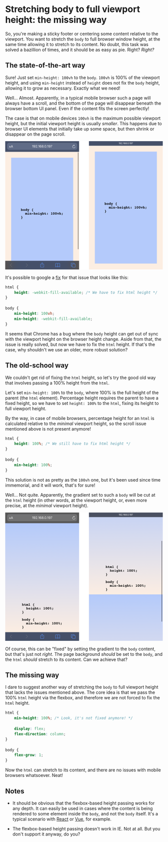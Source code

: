 # Stretching body to full viewport height: the missing way

So, you're making a sticky footer or centering some content relative to the viewport. You want to stretch the `body` to full browser window height, at the same time allowing it to stretch to its content. No doubt, this task was solved a bazillion of times, and it should be as easy as pie. Right? _Right?_

## The state-of-the-art way

Sure! Just set `min-height: 100vh` to the `body`. `100vh` is 100% of the viewport height, and using `min-height` instead of `height` does not fix the `body` height, allowing it to grow as necessary. Exactly what we need!

Well... Almost. Apparently, in a typical mobile browser such a page will always have a scroll, and the bottom of the page will disappear beneath the browser bottom UI panel. Even if the content fits the screen perfectly!

The case is that on mobile devices `100vh` is the maximum possible viewport height, but the initial viewport height is usually _smaller_. This happens due to browser UI elements that initially take up some space, but then shrink or disappear on the page scroll.

![Mobile browser scroll demo](./resources/100vh-scroll.png)

It's possible to google a [fix](https://css-tricks.com/css-fix-for-100vh-in-mobile-webkit/) for that issue that looks like this:

```css
html {
    height: -webkit-fill-available; /* We have to fix html height */
}

body {
    min-height: 100vh;
    min-height: -webkit-fill-available;
}
```

It seems that Chrome has a bug where the `body` height can get out of sync with the viewport height on the browser height change. Aside from that, the issue is really solved, but now we have to fix the `html` height. If that's the case, why shouldn't we use an older, more robust solution?

## The old-school way

We couldn't get rid of fixing the `html` height, so let's try the good old way that involves passing a 100% height from the `html`.

Let's set `min-height: 100%` to the `body`, where 100% is the full height of the parent (the `html` element). Percentage height requires the parent to have a fixed height, so we have to set `height: 100%` to the `html`, fixing its height to full viewport height.

By the way, in case of mobile browsers, percentage height for an `html` is calculated relative to the _minimal_ viewport height, so the scroll issue mentioned above is not present anymore!

```css
html {
    height: 100%; /* We still have to fix html height */
}

body {
    min-height: 100%;
}
```

This solution is not as pretty as the `100vh` one, but it's been used since time immemorial, and it will work, that's for sure!

Well... Not quite. Apparently, the gradient set to such a `body` will be cut at the `html` height (in other words, at the viewport height, or, even more precise, at the _minimal_ viewport height).

![Broken gradient demo](resources/gradient-clip.png)

Of course, this can be "fixed" by setting the gradient to the `body` content, but that's just not _right_. The page background _should_ be set to the `body`, and the `html` _should_ stretch to its content. Can we achieve that?

## The missing way

I dare to suggest another way of stretching the `body` to full viewport height that lacks the issues mentioned above. The core idea is that we pass the 100% `html` height via the flexbox, and therefore we are not forced to fix the `html` height.


```css
html {
    min-height: 100%; /* Look, it's not fixed anymore! */
    
    display: flex;
    flex-direction: column;
}

body {
    flex-grow: 1;
}
```

Now the `html` can stretch to its content, and there are no issues with mobile browsers whatsoever. Neat!

## Notes

* It should be obvious that the flexbox-based height passing works for any depth. It can easily be used in cases where the content is being rendered to some element inside the `body`, and not the `body` itself. It's a typical scenario with [React](https://medium.com/@dan_abramov/two-weird-tricks-that-fix-react-7cf9bbdef375) or [Vue](https://vuejs.org/v2/api/#el), for example.

* The flexbox-based height passing doesn't work in IE. Not at all. But you don't support it anyway, do you?